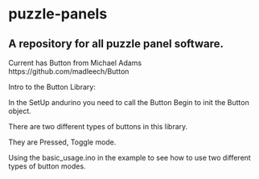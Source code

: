 # puzzle-panels
<p><h2>
A repository for all puzzle panel software.
</h2></p><bk><p>
Current has Button from Michael Adams https://github.com/madleech/Button
</p><p>
Intro to the Button Library:
  </p><p>
In the SetUp andurino you need to call the Button Begin to init the Button object.
  </p><p>
There are two different types of buttons in this library.
  </p><p>
They are Pressed, Toggle mode.
  </p><p>
Using the basic_usage.ino in the example to see how to use two different types of button modes.
</p>
  <br>
